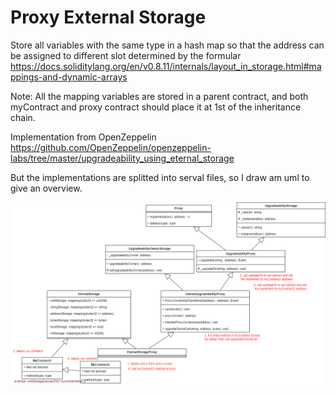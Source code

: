 # Proxy External Storage 
Store all variables with the same type in a hash map so that the address can be assigned to different slot determined by the formular
https://docs.soliditylang.org/en/v0.8.11/internals/layout_in_storage.html#mappings-and-dynamic-arrays

Note: All the mapping variables are stored in a parent contract, and both myContract and proxy contract should place it at 1st of the inheritance chain.



Implementation from OpenZeppelin
https://github.com/OpenZeppelin/openzeppelin-labs/tree/master/upgradeability_using_eternal_storage


But the implementations are splitted into serval files, so I draw am uml to give an overview.



![External Storage Proxy UML](./proxyParternExternalStorage.png?raw=true "External Storage Proxy UML")